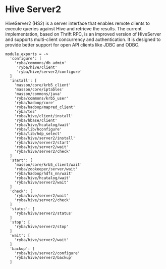
# Hive Server2

HiveServer2 (HS2) is a server interface that enables remote clients to execute
queries against Hive and retrieve the results. The current implementation, based
on Thrift RPC, is an improved version of HiveServer and supports multi-client
concurrency and authentication. It is designed to provide better support for
open API clients like JDBC and ODBC.

    module.exports = ->
      'configure': [
        'ryba/commons/db_admin'
         'ryba/hive/client'
         'ryba/hive/server2/configure'
      ]
      'install': [
        'masson/core/krb5_client'
        'masson/core/iptables'
        'masson/commons/java'
        'ryba/commons/krb5_user'
        'ryba/hadoop/core'
        'ryba/hadoop/mapred_client'
        'ryba/tez'
        'ryba/hive/client/install'
        'ryba/hbase/client'
        'ryba/hive/hcatalog/wait'
        'ryba/lib/hconfigure'
        'ryba/lib/hdp_select'
        'ryba/hive/server2/install'
        'ryba/hive/server2/start'
        'ryba/hive/server2/wait'
        'ryba/hive/server2/check'
      ]
      'start': [      
        'masson/core/krb5_client/wait'
        'ryba/zookeeper/server/wait'
        'ryba/hadoop/hdfs_nn/wait'
        'ryba/hive/hcatalog/wait'
        'ryba/hive/server2/wait'
      ]
      'check': [
        'ryba/hive/server2/wait'
        'ryba/hive/server2/check'
      ]
      'status': [
        'ryba/hive/server2/status'
      ]
      'stop': [
        'ryba/hive/server2/stop'
      ]
      'wait': [
        'ryba/hive/server2/wait'
      ]
      'backup': [
        'ryba/hive/server2/configure'
        'ryba/hive/server2/backup'
      ]
